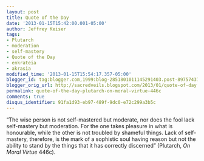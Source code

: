 ```yaml
---
layout: post
title: Quote of the Day
date: '2013-01-15T15:42:00.001-05:00'
author: Jeffrey Keiser
tags:
- Plutarch
- moderation
- self-mastery
- Quote of the Day
- enkrateia
- akrasia
modified_time: '2013-01-15T15:54:17.357-05:00'
blogger_id: tag:blogger.com,1999:blog-2851801011145291403.post-8975743725115171820
blogger_orig_url: http://sacredveils.blogspot.com/2013/01/quote-of-day.html
permalink: quote-of-the-day-plutarch-on-moral-virtue-446c
comments: true
disqus_identifier: 91fa1d93-eb97-489f-9dc0-e72c299a3b5c
---
```


“The wise person is not self-mastered but moderate, nor does the fool lack self-mastery but moderation. For the one takes pleasure in what is honourable, while the other is not troubled by shameful things. Lack of self-mastery, therefore, is the mark of a sophistic soul having reason but not the ability to stand by the things that it has correctly discerned” (Plutarch, *On Moral Virtue* 446c).